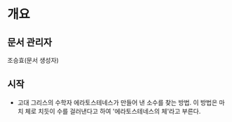 # 개요
## 문서 관리자
조승효(문서 생성자)
## 시작
   - 고대 그리스의 수학자 에라토스테네스가 만들어 낸 소수를 찾는 방법. 이 방법은 마치 체로 치듯이 수를 걸러낸다고 하여 '에라토스테네스의 체'라고 부른다.